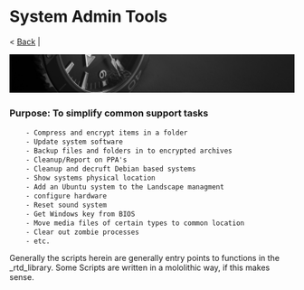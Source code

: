 # System Admin Tools
< [Back](https://github.com/vonschutter/RTD-Setup/blob/main/README.md) |

![RTD Blind Install Media Header](https://raw.githubusercontent.com/vonschutter/RTD-Setup/main/media_files/header-time.jpg "Executing the Script")

###	Purpose: To simplify common support tasks

        - Compress and encrypt items in a folder
        - Update system software
        - Backup files and folders in to encrypted archives
        - Cleanup/Report on PPA's
        - Cleanup and decruft Debian based systems
        - Show systems physical location
        - Add an Ubuntu system to the Landscape managment
        - configure hardware
        - Reset sound system
        - Get Windows key from BIOS
        - Move media files of certain types to common location
        - Clear out zombie processes
        - etc.

Generally the scripts herein are generally entry points to functions in the _rtd_library. Some Scripts are written in a mololithic way, if this makes sense.
